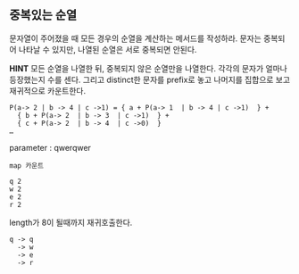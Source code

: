 ## 중복있는 순열

문자열이 주어졌을 때 모든 경우의 순열을 계산하는 메서드를 작성하라. 문자는 중복되어 나타날 수 있지만, 나열된 순열은 서로 중복되면 안된다.

**HINT** 
모든 순열을 나열한 뒤, 중복되지 않은 순열만을 나열한다.
각각의 문자가 얼마나 등장했는지 수를 센다.
그리고 distinct한 문자를 prefix로 놓고 나머지를 집합으로 보고 재귀적으로 카운트한다.

```
P(a-> 2 | b -> 4 | c ->1) = { a + P(a-> 1  | b -> 4 | c ->1)  } + 
  { b + P(a-> 2  | b -> 3  | c ->1)  } +
  { c + P(a-> 2  | b -> 4  | c ->0)  }
…
```


parameter : qwerqwer

```
map 카운트

q 2
w 2
e 2
r 2
```

length가 8이 될때까지 재귀호출한다.
```
q -> q   
  -> w  
  -> e  
  -> r  
```